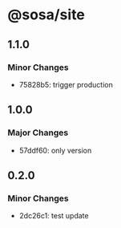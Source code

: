 # @sosa/site

## 1.1.0

### Minor Changes

- 75828b5: trigger production

## 1.0.0

### Major Changes

- 57ddf60: only version

## 0.2.0

### Minor Changes

- 2dc26c1: test update
